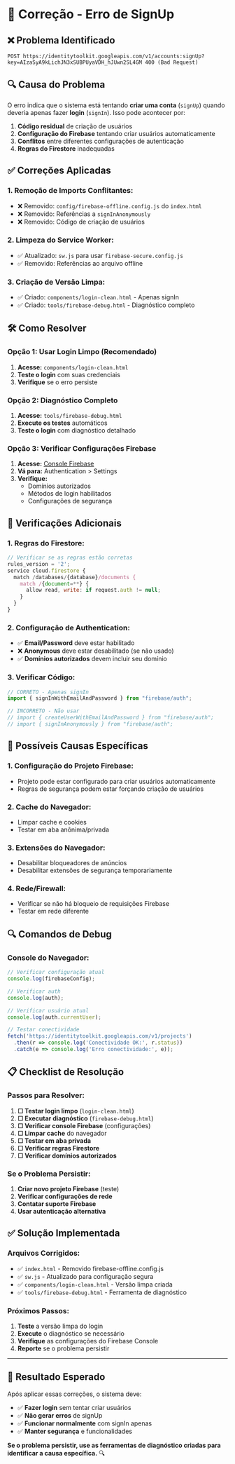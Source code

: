 # 🔧 Correção - Erro de SignUp

## ❌ Problema Identificado

```
POST https://identitytoolkit.googleapis.com/v1/accounts:signUp?key=AIzaSyA9kLichJN3xSUBPUyaVDH_hJUwn2SL4GM 400 (Bad Request)
```

## 🔍 Causa do Problema

O erro indica que o sistema está tentando **criar uma conta** (`signUp`) quando deveria apenas fazer **login** (`signIn`). Isso pode acontecer por:

1. **Código residual** de criação de usuários
2. **Configuração do Firebase** tentando criar usuários automaticamente
3. **Conflitos** entre diferentes configurações de autenticação
4. **Regras do Firestore** inadequadas

## ✅ Correções Aplicadas

### **1. Remoção de Imports Conflitantes:**
- ❌ Removido: `config/firebase-offline.config.js` do `index.html`
- ❌ Removido: Referências a `signInAnonymously`
- ❌ Removido: Código de criação de usuários

### **2. Limpeza do Service Worker:**
- ✅ Atualizado: `sw.js` para usar `firebase-secure.config.js`
- ✅ Removido: Referências ao arquivo offline

### **3. Criação de Versão Limpa:**
- ✅ Criado: `components/login-clean.html` - Apenas signIn
- ✅ Criado: `tools/firebase-debug.html` - Diagnóstico completo

## 🛠️ Como Resolver

### **Opção 1: Usar Login Limpo (Recomendado)**

1. **Acesse:** `components/login-clean.html`
2. **Teste o login** com suas credenciais
3. **Verifique** se o erro persiste

### **Opção 2: Diagnóstico Completo**

1. **Acesse:** `tools/firebase-debug.html`
2. **Execute os testes** automáticos
3. **Teste o login** com diagnóstico detalhado

### **Opção 3: Verificar Configurações Firebase**

1. **Acesse:** [Console Firebase](https://console.firebase.google.com)
2. **Vá para:** Authentication > Settings
3. **Verifique:**
   - Domínios autorizados
   - Métodos de login habilitados
   - Configurações de segurança

## 🔧 Verificações Adicionais

### **1. Regras do Firestore:**
```javascript
// Verificar se as regras estão corretas
rules_version = '2';
service cloud.firestore {
  match /databases/{database}/documents {
    match /{document=**} {
      allow read, write: if request.auth != null;
    }
  }
}
```

### **2. Configuração de Authentication:**
- ✅ **Email/Password** deve estar habilitado
- ❌ **Anonymous** deve estar desabilitado (se não usado)
- ✅ **Domínios autorizados** devem incluir seu domínio

### **3. Verificar Código:**
```javascript
// CORRETO - Apenas signIn
import { signInWithEmailAndPassword } from "firebase/auth";

// INCORRETO - Não usar
// import { createUserWithEmailAndPassword } from "firebase/auth";
// import { signInAnonymously } from "firebase/auth";
```

## 🚨 Possíveis Causas Específicas

### **1. Configuração do Projeto Firebase:**
- Projeto pode estar configurado para criar usuários automaticamente
- Regras de segurança podem estar forçando criação de usuários

### **2. Cache do Navegador:**
- Limpar cache e cookies
- Testar em aba anônima/privada

### **3. Extensões do Navegador:**
- Desabilitar bloqueadores de anúncios
- Desabilitar extensões de segurança temporariamente

### **4. Rede/Firewall:**
- Verificar se não há bloqueio de requisições Firebase
- Testar em rede diferente

## 🔍 Comandos de Debug

### **Console do Navegador:**
```javascript
// Verificar configuração atual
console.log(firebaseConfig);

// Verificar auth
console.log(auth);

// Verificar usuário atual
console.log(auth.currentUser);

// Testar conectividade
fetch('https://identitytoolkit.googleapis.com/v1/projects')
  .then(r => console.log('Conectividade OK:', r.status))
  .catch(e => console.log('Erro conectividade:', e));
```

## 📋 Checklist de Resolução

### **Passos para Resolver:**

1. **☐ Testar login limpo** (`login-clean.html`)
2. **☐ Executar diagnóstico** (`firebase-debug.html`)
3. **☐ Verificar console Firebase** (configurações)
4. **☐ Limpar cache** do navegador
5. **☐ Testar em aba privada**
6. **☐ Verificar regras Firestore**
7. **☐ Verificar domínios autorizados**

### **Se o Problema Persistir:**

1. **Criar novo projeto Firebase** (teste)
2. **Verificar configurações de rede**
3. **Contatar suporte Firebase**
4. **Usar autenticação alternativa**

## ✅ Solução Implementada

### **Arquivos Corrigidos:**
- ✅ `index.html` - Removido firebase-offline.config.js
- ✅ `sw.js` - Atualizado para configuração segura
- ✅ `components/login-clean.html` - Versão limpa criada
- ✅ `tools/firebase-debug.html` - Ferramenta de diagnóstico

### **Próximos Passos:**
1. **Teste** a versão limpa do login
2. **Execute** o diagnóstico se necessário
3. **Verifique** as configurações do Firebase Console
4. **Reporte** se o problema persistir

---

## 🎯 Resultado Esperado

Após aplicar essas correções, o sistema deve:

- ✅ **Fazer login** sem tentar criar usuários
- ✅ **Não gerar erros** de signUp
- ✅ **Funcionar normalmente** com signIn apenas
- ✅ **Manter segurança** e funcionalidades

**Se o problema persistir, use as ferramentas de diagnóstico criadas para identificar a causa específica.** 🔍